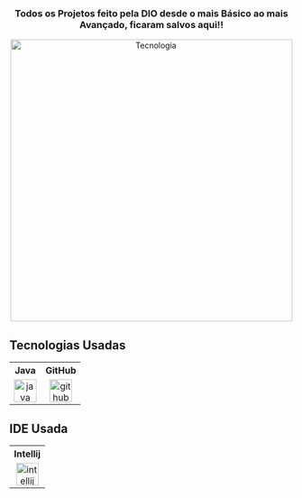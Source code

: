 ### <p align="center">Todos os Projetos feito pela DIO desde o mais Básico ao mais Avançado, ficaram salvos aqui!!</p>

<div align="center">
    <img src="https://github.com/user-attachments/assets/c1aba9f5-a600-4d42-9e22-a58c5e013479" alt="Tecnologia" width="500"/>
</div>

<h2 align="left">Tecnologias Usadas</h2>

<table>
  <tr>
    <th>Java</th>
    <th>GitHub</th>
  </tr>
  <tr>
    <td align="center">
      <img src="https://cdn.jsdelivr.net/gh/devicons/devicon/icons/java/java-original.svg" height="40" alt="java logo" />
    </td>
    <td align="center">
      <img src="https://cdn.jsdelivr.net/gh/devicons/devicon/icons/github/github-original.svg" height="40" alt="github logo" />
    </td>
  </tr>
</table>

<h2 align="left">IDE Usada</h2>

<table>
  <tr>
    <th>Intellij</th>
  </tr>
  <tr>
    <td align="center">
      <img src="https://cdn.jsdelivr.net/gh/devicons/devicon/icons/intellij/intellij-original.svg" height="40" alt="intellij logo" />
    </td>
  </tr>
</table>

